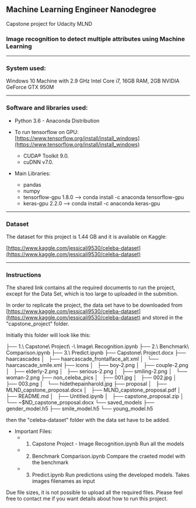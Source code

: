 
## Machine Learning Engineer Nanodegree

Capstone project for Udacity MLND

### Image recognition to detect multiple attributes using Machine Learning

---

### System used:

Windows 10 Machine with 2.9 GHz Intel Core i7, 16GB RAM, 2GB NVIDIA GeForce GTX 950M

---

### Software and libraries used:

- Python 3.6 - Anaconda Distribution

- To run tensorflow on GPU: [https://www.tensorflow.org/install/install_windows](https://www.tensorflow.org/install/install_windows)
    - CUDA® Toolkit 9.0.
    - cuDNN v7.0.

- Main Libraries:

    - pandas
    - numpy
    - tensorflow-gpu 1.8.0 --> conda install -c anaconda tensorflow-gpu
    - keras-gpu 2.2.0 --> conda install -c anaconda keras-gpu

---

### Dataset

 The dataset for this project is 1.44 GB and it is available on Kaggle:
 
[https://www.kaggle.com/jessicali9530/celeba-dataset](https://www.kaggle.com/jessicali9530/celeba-dataset)


---

### Instructions

The shared link contains all the required documents to run the project, except for the Data Set, which is too large to uploaded in the submition.

In order to replicate the project, the data set have to be downloaded from [https://www.kaggle.com/jessicali9530/celeba-dataset](https://www.kaggle.com/jessicali9530/celeba-dataset) and stored in the "capstone_project" folder.

Initially this folder will look like this:

├── 1.\ Capstone\ Project\ -\ Image\ Recognition.ipynb
├── 2.\ Benchmark\ Comparison.ipynb
├── 3.\ Predict.ipynb
├── Capstone\ Project.docx
├── haarcascades
│   ├── haarcascade_frontalface_alt.xml
│   └── haarcascade_smile.xml
├── icons
│   ├── boy-2.png
│   ├── couple-2.png
│   ├── elderly-2.png
│   ├── serious-2.png
│   ├── smiling-2.png
│   └── woman-2.png
├── non_celeba_pics
│   ├── 001.jpg
│   ├── 002.jpg
│   ├── 003.png
│   └── hidethepainharold.jpg
├── proposal
│   ├── MLND_capstone_proposal.docx
│   ├── MLND_capstone_proposal.pdf
│   ├── README.md
│   ├── Untitled.ipynb
│   ├── capstone_proposal.zip
│   └── ~$ND_capstone_proposal.docx
└── saved_models
    ├── gender_model.h5
    ├── smile_model.h5
    └── young_model.h5

then the "celeba-dataset" folder with the data set have to be added.

- Important Files:
    - 1. Capstone Project - Image Recognition.ipynb
        Run all the models
    - 2. Benchmark Comparison.ipynb
        Compare the craeted model with the benchmark
    - 3. Predict.ipynb
        Run predictions using the developed models. Takes images filenames as input


Due file sizes, it is not possible to upload all the required files.
Please feel free to contact me if you want details about how to run this project.